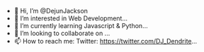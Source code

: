- 👋 Hi, I’m @DejunJackson
- 👀 I’m interested in Web Development...
- 🌱 I’m currently learning Javascript & Python...
- 💞️ I’m looking to collaborate on ...
- 📫 How to reach me: Twitter: https://twitter.com/DJ_Dendrite...

<!---
DejunJackson/DejunJackson is a ✨ special ✨ repository because its `README.md` (this file) appears on your GitHub profile.
You can click the Preview link to take a look at your changes.
--->
